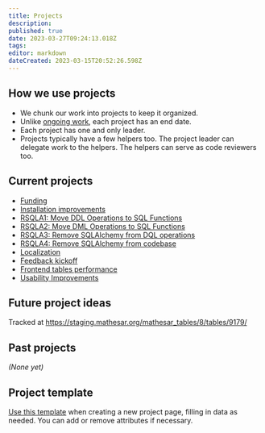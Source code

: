 ```yaml
---
title: Projects
description: 
published: true
date: 2023-03-27T09:24:13.018Z
tags: 
editor: markdown
dateCreated: 2023-03-15T20:52:26.598Z
---
```


## How we use projects

- We chunk our work into projects to keep it organized.
- Unlike [ongoing work](/team/responsibilities.md), each project has an end date.
- Each project has one and only leader.
- Projects typically have a few helpers too. The project leader can delegate work to the helpers. The helpers can serve as code reviewers too.

## Current projects

- [Funding](./projects/funding.md)
- [Installation improvements](./projects/installation-improvements.md)
- [RSQLA1: Move DDL Operations to SQL Functions](./projects/sql-ddl-operations.md)
- [RSQLA2: Move DML Operations to SQL Functions](./projects/sql-dml-operations.md)
- [RSQLA3: Remove SQLAlchemy from DQL operations](./projects/sql-dql-operations.md)
- [RSQLA4: Remove SQLAlchemy from codebase](./projects/sql-alchemy-remove.md)
- [Localization](./projects/localization.md)
- [Feedback kickoff](./projects/user-feedback-kickoff.md)
- [Frontend tables performance](./projects/frontend-tables-performance.md)
- [Usability Improvements](./projects/usability-improvements.md)

## Future project ideas

Tracked at https://staging.mathesar.org/mathesar_tables/8/tables/9179/

## Past projects

*(None yet)*

## Project template

[Use this template](/projects/template) when creating a new project page, filling in data as needed. You can add or remove attributes if necessary.

